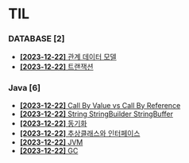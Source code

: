 # TIL
 
### DATABASE [2]
- [**[2023-12-22]**  관계 데이터 모델](https://github.com/A-lass/TIL/blob/main/DATABASE/관계_데이터_모델.md)
- [**[2023-12-22]**  트랜잭션](https://github.com/A-lass/TIL/blob/main/DATABASE/트랜잭션.md)
### Java [6]
- [**[2023-12-22]**  Call By Value vs Call By Reference](https://github.com/A-lass/TIL/blob/main/Java/Call_By_Value_vs_Call_By_Reference.md)
- [**[2023-12-22]**  String StringBuilder StringBuffer](https://github.com/A-lass/TIL/blob/main/Java/String_StringBuilder_StringBuffer.md)
- [**[2023-12-22]**  동기화](https://github.com/A-lass/TIL/blob/main/Java/동기화.md)
- [**[2023-12-22]**  추상클래스와 인터페이스](https://github.com/A-lass/TIL/blob/main/Java/추상클래스와_인터페이스.md)
- [**[2023-12-22]**  JVM](https://github.com/A-lass/TIL/blob/main/Java/JVM.md)
- [**[2023-12-22]**  GC](https://github.com/A-lass/TIL/blob/main/Java/GC.md)

